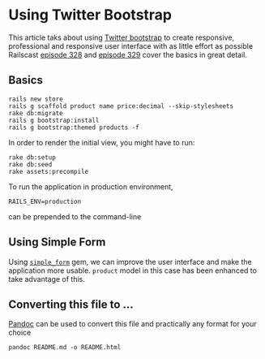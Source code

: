# Using Twitter Bootstrap

This article taks about using [Twitter bootstrap][bootstrap] to create
responsive, professional and responsive user interface with as little effort as
possible Railscast [episode
328](http://railscasts.com/episodes/328-twitter-bootstrap-basics) and [episode
329](http://railscasts.com/episodes/329-more-on-twitter-bootstrap) cover the
basics in great detail. 

## Basics ##

```
rails new store
rails g scaffold product name price:decimal --skip-stylesheets
rake db:migrate
rails g bootstrap:install
rails g bootstrap:themed products -f
```

In order to render the initial view, you might have to run:

	rake db:setup
	rake db:seed
	rake assets:precompile

To run the application in production environment, 

	RAILS_ENV=production

can be prepended to the command-line

## Using Simple Form ##

Using [<code>simple_form</code>][simple form] gem, we can improve the user interface and make the
application more usable. `product` model in this case has been enhanced to take
advantage of this.

## Converting this file to ... ##

[Pandoc][pandoc] can be used to convert this file and practically any format
for your choice

```
pandoc README.md -o README.html
```

[bootstrap]: http://getbootstrap.com/css/#less
[episode 328]: http://railscasts.com/episodes/328-twitter-bootstrap-basics
[episode 329]: http://railscasts.com/episodes/329-more-on-twitter-bootstrap
[simple form]: https://github.com/plataformatec/simple_form
[pandoc]: http://johnmacfarlane.net/pandoc/index.html
